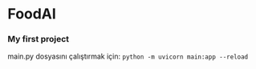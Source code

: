 # FoodAI 
### My first project 

main.py dosyasını çalıştırmak için:
`python -m uvicorn main:app --reload`